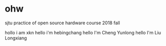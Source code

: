 # ohw
sjtu practice of open source hardware course 2018 fall

hollo i am xkn
hello i'm hebingchang
hello I'm Cheng Yunlong
hello I'm Liu Longxiang
